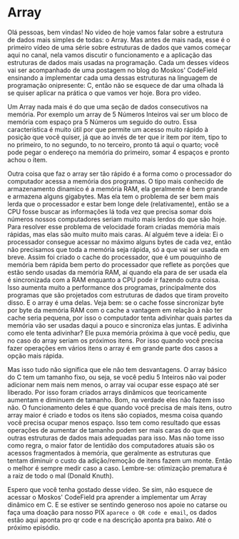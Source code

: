# Array

Olá pessoas, bem vindas! No video de hoje vamos falar sobre a estrutura de dados mais simples de todas: o Array. Mas antes de mais nada, esse é o primeiro vídeo de uma série sobre estruturas de dados que vamos começar aqui no canal, nela vamos discutir o funcionamento e a aplicação das estruturas de dados mais usadas na programação. Cada um desses vídeos vai ser acompanhado de uma postagem no blog do Moskos' CodeField ensinando a implementar cada uma dessas estruturas na linguagem de programação onipresente: C, então não se esquece de dar uma olhada lá se quiser aplicar na prática o que vamos ver hoje. Bora pro vídeo.

Um Array nada mais é do que uma seção de dados consecutivos na memória. Por exemplo um array de 5 Números Inteiros vai ser um bloco de memória com espaço pra 5 Números um seguido do outro. Essa característica é muito útil por que permite um acesso muito rápido à posição que você quiser, já que ao invés de ter que ir item por item, tipo to no primeiro, to no segundo, to no terceiro, pronto tá aqui o quarto; você pode pegar o endereço na memória do primeiro, somar 4 espaços e pronto achou o item.

Outra coisa que faz o array ser tão rápido é a forma como o processador do computador acessa a memória dos programas. O tipo mais conhecido de armazenamento dinamico é a memória RAM, ela geralmente é bem grande e armazena alguns gigabytes. Mas ela tem o problema de ser bem mais lerda que o processador e estar bem longe dele (relativamente), então se a CPU fosse buscar as informações lá toda vez que precisa somar dois números nossos computadores seriam muito mais lerdos do que são hoje. Para resolver esse problema de velocidade foram criadas memória mais rápidas, mas elas são muito muito mais caras. Aí alguém teve a ideia: Ei o processador consegue acessar no máximo alguns bytes de cada vez, então não precisamos que toda a memória seja rápida, só a que vai ser usada em breve. Assim foi criado o cache do processador, que é um pouquinho de memória bem rápida bem perto do processador que reflete as porções que estão sendo usadas da memória RAM, aí quando ela para de ser usada ela é sincronizada com a RAM enquanto a CPU pode ir fazendo outra coisa. Isso aumenta muito a performance dos programas, principalmente dos programas que são projetados com estruturas de dados que tiram proveito disso. E o array é uma delas. Veja bem: se o cache fosse sincronizar byte por byte da memória RAM com o cache a vantagem em relação à não ter cache seria pequena, por isso o computador tenta adivinhar quais partes da memória vão ser usadas daqui a pouco e sincroniza elas juntas. E adivinha como ele tenta adivinhar? Ele puxa memória próxima à que você pediu, que no caso do array seriam os próximos itens. Por isso quando você precisa fazer operações em vários itens o array é em grande parte dos casos a opção mais rápida.

Mas isso tudo não significa que ele não tem desvantagens. O array básico do C tem um tamanho fixo, ou seja, se você pediu 5 Inteiros não vai poder adicionar nem mais nem menos, o array vai ocupar esse espaço até ser liberado. Por isso foram criados arrays dinâmicos que teoricamente aumentam e diminuem de tamanho. Bom, na verdade eles não fazem isso não. O funcionamento deles é que quando você precisa de mais itens, outro array maior é criado e todos os itens são copiados, mesma coisa quando você precisa ocupar menos espaço. Isso tem como resultado que essas operações de aumentar de tamanho podem ser mais caras do que em outras estruturas de dados mais adequadas para isso. Mas não tome isso como regra, o maior fator de lentidão dos computadores atuais são os acessos fragmentados à memória, que geralmente as estruturas que tentam diminuir o custo da adição/remoção de itens fazem um monte. Então o melhor é sempre medir caso a caso. Lembre-se: otimização prematura é a raiz de todo o mal (Donald Knuth).

Espero que você tenha gostado desse vídeo. Se sim, não esquece de acessar o Moskos' CodeField pra aprender a implementar um Array dinâmico em C. E se estiver se sentindo generoso nos apoie no catarse ou faça uma doação para nosso PIX `aparece o QR code e email`, os dados estão aqui aponta pro qr code e na descrição aponta pra baixo. Até o próximo episódio.
